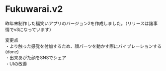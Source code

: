# Fukuwarai.v2

昨年末制作した福笑いアプリのバージョン2を作成しました。（リリースは諸事情でv3になっています）

変更点<br>
・より触った感覚を付加するため、顔パーツを動かす際にバイブレーションする(done)<br>
・出来あがた顔をSNSでシェア<br>
・UIの改善
